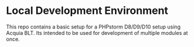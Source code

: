 # Local Development Environment

This repo contains a basic setup for a PHPstorm D8/D9/D10 setup using Acquia BLT. Its intended to be used for development of multiple modules at once.
